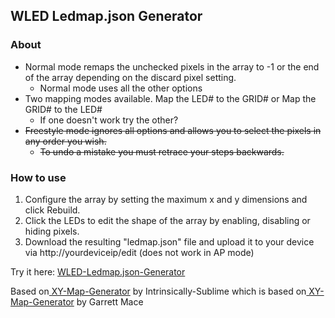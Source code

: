 ## WLED Ledmap.json Generator

### About
* Normal mode remaps the unchecked pixels in the array to -1 or the end of the array depending on the discard pixel setting.
  * Normal mode uses all the other options
* Two mapping modes available. Map the LED# to the GRID# or Map the GRID# to the LED#
  * If one doesn't work try the other?
* ~~Freestyle mode ignores all options and allows you to select the pixels in any order you wish.~~
  * ~~To undo a mistake you must retrace your steps backwards.~~

### How to use

<ol>
  <li>Configure the array by setting the maximum x and y dimensions and click Rebuild.<br>
  <li>Click the LEDs to edit the shape of the array by enabling, disabling or hiding pixels.<br>
  <li>Download the resulting "ledmap.json" file and upload it to your device via http://yourdeviceip/edit (does not work in AP mode)<br>
</ol>

Try it here: <a href="https://intrinsically-sublime.github.io/WLED-Ledmap.json-Generator/">WLED-Ledmap.json-Generator<br></a>


Based on<a href="https://github.com/Intrinsically-Sublime/FastLED-XY-Map-Generator"> XY-Map-Generator</a> by Intrinsically-Sublime
which is based on<a href="https://github.com/macetech/FastLED-XY-Map-Generator"> XY-Map-Generator</a> by Garrett Mace

